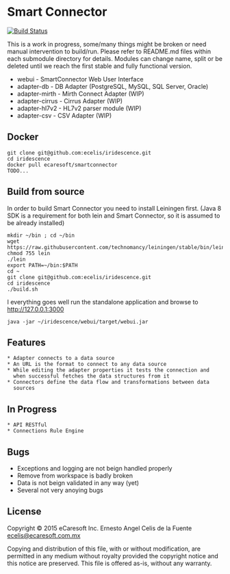 Smart Connector
===============

[![Build Status](https://travis-ci.org/ecelis/iridescence.svg?branch=master)](https://travis-ci.org/ecelis/iridescence)

This is a work in progress, some/many things might be broken or need
manual intervention to build/run. Please refer to README.md files within
each submodule directory for details. Modules can change name, split or
be deleted until we reach the first stable and fully functional version.

  * webui           - SmartConnector Web User Interface
  * adapter-db      - DB Adapter (PostgreSQL, MySQL, SQL Server, Oracle)
  * adapter-mirth   - Mirth Connect Adapter (WIP)
  * adapter-cirrus  - Cirrus Adapter        (WIP)
  * adapter-hl7v2   - HL7v2 parser module (WIP)
  * adapter-csv     - CSV Adapter (WIP)


Docker
------

    git clone git@github.com:ecelis/iridescence.git
    cd iridescence
    docker pull ecaresoft/smartconnector
    TODO... 
    
Build from source
-----------------

In order to build Smart Connector you need to install Leiningen first.
(Java 8 SDK is a requirement for both lein and Smart Connector, so it is
assumed to be already installed)

    mkdir ~/bin ; cd ~/bin
    wget https://raw.githubusercontent.com/technomancy/leiningen/stable/bin/lein
    chmod 755 lein
    ./lein
    export PATH=~/bin:$PATH
    cd ~
    git clone git@github.com:ecelis/iridescence.git
    cd iridescence
    ./build.sh

I everything goes well run the standalone application and browse to
http://127.0.0.1:3000

    java -jar ~/iridescence/webui/target/webui.jar


Features
--------

    * Adapter connects to a data source
    * An URL is the format to connect to any data source
    * While editing the adapter properties it tests the connection and
      when successful fetches the data structures from it
    * Connectors define the data flow and transformations between data
      sources


In Progress
-----------

    * API RESTful
    * Connections Rule Engine


Bugs
----

  * Exceptions and logging are not beign handled properly
  * Remove from workspace is badly broken
  * Data is not beign validated in any way (yet)
  * Several not very anoying bugs

## License

Copyright © 2015 eCaresoft Inc.
Ernesto Angel Celis de la Fuente <ecelis@ecaresoft.com.mx>

Copying and distribution of this file, with or without modification,
are permitted in any medium without royalty provided the copyright
notice and this notice are preserved.  This file is offered as-is,
without any warranty.
